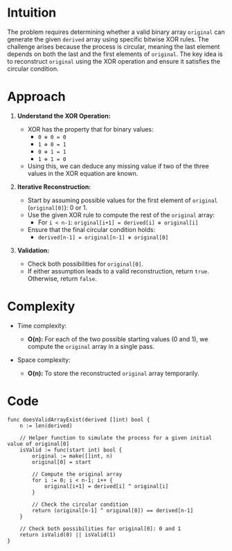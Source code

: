 # Intuition
The problem requires determining whether a valid binary array `original` can generate the given `derived` array using specific bitwise XOR rules. The challenge arises because the process is circular, meaning the last element depends on both the last and the first elements of `original`. The key idea is to reconstruct `original` using the XOR operation and ensure it satisfies the circular condition.

# Approach
1. **Understand the XOR Operation:**
   - XOR has the property that for binary values:
     - `0 ⊕ 0 = 0`
     - `1 ⊕ 0 = 1`
     - `0 ⊕ 1 = 1`
     - `1 ⊕ 1 = 0`
   - Using this, we can deduce any missing value if two of the three values in the XOR equation are known.

2. **Iterative Reconstruction:**
   - Start by assuming possible values for the first element of `original` (`original[0]`): 0 or 1.
   - Use the given XOR rule to compute the rest of the `original` array:
     - For `i < n-1`: `original[i+1] = derived[i] ⊕ original[i]`
   - Ensure that the final circular condition holds:
     - `derived[n-1] = original[n-1] ⊕ original[0]`

3. **Validation:**
   - Check both possibilities for `original[0]`.
   - If either assumption leads to a valid reconstruction, return `true`. Otherwise, return `false`.

# Complexity
- Time complexity:
  - **O(n):**
    For each of the two possible starting values (0 and 1), we compute the `original` array in a single pass.

- Space complexity:
  - **O(n):**
    To store the reconstructed `original` array temporarily.

# Code
```golang []
func doesValidArrayExist(derived []int) bool {
    n := len(derived)

    // Helper function to simulate the process for a given initial value of original[0]
    isValid := func(start int) bool {
        original := make([]int, n)
        original[0] = start

        // Compute the original array
        for i := 0; i < n-1; i++ {
            original[i+1] = derived[i] ^ original[i]
        }

        // Check the circular condition
        return (original[n-1] ^ original[0]) == derived[n-1]
    }

    // Check both possibilities for original[0]: 0 and 1
    return isValid(0) || isValid(1)
}
```


